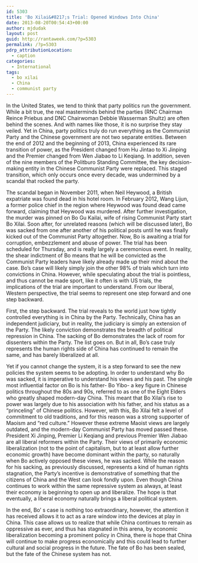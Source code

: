 ```yaml
---
id: 5303
title: 'Bo Xilai&#8217;s Trial: Opened Windows Into China'
date: 2013-08-20T00:54:43+00:00
author: mjdudak
layout: post
guid: http://rantaweek.com/?p=5303
permalink: /?p=5303
pdrp_attributionLocation:
  - caption
categories:
  - International
tags:
  - bo xilai
  - China
  - communist party
---
```

In the United States, we tend to think that party politics run the government. While a bit true, the real masterminds behind the parties (RNC Chairman Reince Priebus and DNC Chairwoman Debbie Wasserman Shultz) are often behind the scenes. And with names like those, it is no surprise they stay veiled. Yet in China, party politics truly do run everything as the Communist Party and the Chinese government are not two separate entities. Between the end of 2012 and the beginning of 2013, China experienced its rare transition of power, as the President changed from Hu Jintao to Xi Jinping and the Premier changed from Wen Jiabao to Li Keqiang. In addition, seven of the nine members of the Politburo Standing Committee, the key decision-making entity in the Chinese Communist Party were replaced. This staged transition, which only occurs once every decade, was undermined by a scandal that rocked the party.

The scandal began in November 2011, when Neil Heywood, a British expatriate was found dead in his hotel room. In February 2012, Wang Lijun, a former police chief in the region where Heywood was found dead came forward, claiming that Heywood was murdered. After further investigation, the murder was pinned on Bo Gu Kailai, wife of rising Communist Party start Bo Xilai. Soon after, for unrelated reasons (which will be discussed later), Bo was sacked from one after another of his political posts until he was finally kicked out of the Communist Party altogether. Now, Bo is awaiting a trial for corruption, embezzlement and abuse of power. The trial has been scheduled for Thursday, and is really largely a ceremonious event. In reality, the shear indictment of Bo means that he will be convicted as the Communist Party leaders have likely already made up their mind about the case. Bo&#8217;s case will likely simply join the other 98% of trials which turn into convictions in China. However, while speculating about the trial is pointless, and thus cannot be made sport, like it often is with US trials, the implications of the trial are important to understand. From our liberal, Western perspective, the trial seems to represent one step forward and one step backward.

First, the step backward. The trial reveals to the world just how tightly controlled everything is in China by the Party. Technically, China has an independent judiciary, but in reality, the judiciary is simply an extension of the Party. The likely conviction demonstrates the breadth of political repression in China. The sacking of Bo demonstrates the lack of room for dissenters within the Party. The list goes on. But in all, Bo&#8217;s case truly represents the human rights side of China has continued to remain the same, and has barely liberalized at all.

Yet if you cannot change the system, it is a step forward to see the new policies the system seems to be adopting. In order to understand why Bo was sacked, it is imperative to understand his views and his past. The single most influential factor on Bo is his father- Bo Yibo- a key figure in Chinese politics throughout the 80s and 90s, referred to as one of the Eight Elders who greatly shaped modern-day China. This meant that Bo Xilai&#8217;s rise to power was largely due to his association with his father, and his status as a &#8220;princeling&#8221; of Chinese politics. However, with this, Bo Xilai felt a level of commitment to old traditions, and for this reason was a strong supporter of Maoism and &#8220;red culture.&#8221; However these extreme Maoist views are largely outdated, and the modern-day Communist Party has moved passed these. President Xi Jinping, Premier Li Keqiang and previous Premier Wen Jiabao are all liberal reformers within the Party. Their views of primarily economic liberalization (not to the point of capitalism, but to at least allow further economic growth) have become dominant within the party, so naturally when Bo actively opposed these views, he was sacked. While the reason for his sacking, as previously discussed, represents a kind of human rights stagnation, the Party&#8217;s incentive is demonstrative of something that the citizens of China and the West can look fondly upon. Even though China continues to work within the same repressive system as always, at least their economy is beginning to open up and liberalize. The hope is that eventually, a liberal economy naturally brings a liberal political system.

In the end, Bo&#8217; s case is nothing too extraordinary, however, the attention it has received allows it to act as a rare window into the devices at play in China. This case allows us to realize that while China continues to remain as oppressive as ever, and thus has stagnated in this arena, by economic liberalization becoming a prominent policy in China, there is hope that China will continue to make progress economically and this could lead to further cultural and social progress in the future. The fate of Bo has been sealed, but the fate of the Chinese system has not.